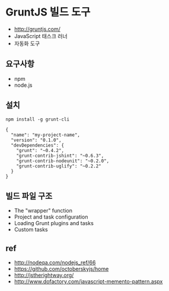 # GruntJS 빌드 도구
* http://gruntjs.com/
* JavaScript 태스크 러너
* 자동화 도구

## 요구사항
* npm
* node.js

## 설치
```
npm install -g grunt-cli
```

```
{
  "name": "my-project-name",
  "version": "0.1.0",
  "devDependencies": {
    "grunt": "~0.4.2",
    "grunt-contrib-jshint": "~0.6.3",
    "grunt-contrib-nodeunit": "~0.2.0",
    "grunt-contrib-uglify": "~0.2.2"
  }
}
```


## 빌드 파일 구조
* The "wrapper" function
* Project and task configuration
* Loading Grunt plugins and tasks
* Custom tasks


## ref

* http://nodeqa.com/nodejs_ref/66
* https://github.com/octoberskyjs/home
* http://jstherightway.org/
* http://www.dofactory.com/javascript-memento-pattern.aspx

